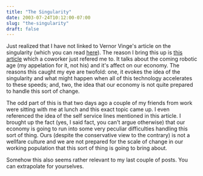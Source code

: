 ```yaml
---
title: "The Singularity"
date: 2003-07-24T10:12:00-07:00
slug: "the-singularity"
draft: false
---
```

Just realized that I have not linked to Vernor Vinge's article on the singularity (which you can read [here](https://web.archive.org/web/20030805211132/http://www.ugcs.caltech.edu/~phoenix/vinge/vinge-sing.html)). The reason I bring this up is [this article](http://marshallbrain.com/robotic-nation.htm) which a coworker just refered me to. It talks about the coming robotic age (my appelation for it, not his) and it's affect on our economy. The reasons this caught my eye are twofold: one, it evokes the idea of the singularity and what might happen when all of this technology accelerates to these speeds; and, two, the idea that our economy is not quite prepared to handle this sort of change. 

The odd part of this is that two days ago a couple of my friends from work were sitting with me at lunch and this exact topic came up. I even referenced the idea of the self service lines mentioned in this article. I brought up the fact (yes, I said fact, you can't argue otherwise) that our economy is going to run into some very peculiar difficulties handling this sort of thing. Ours (despite the conservative view to the contrary) is not a wellfare culture and we are not prepared for the scale of change in our working population that this sort of thing is going to bring about.

Somehow this also seems rather relevant to my last couple of posts. You can extrapolate for yourselves.

